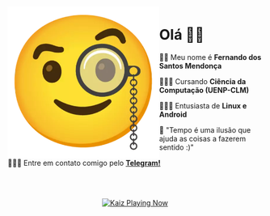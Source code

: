 <br />
<img src="https://github.com/Havenove/Havenove/blob/main/sources/STK-20210608-WA0024.webp" align="left" width="300"/>

# Olá 👋🏻

🧑🏻 Meu nome é **Fernando dos Santos Mendonça**

👨🏻‍🎓 Cursando **Ciência da Computação (UENP-CLM)**

👨🏻‍💻 Entusiasta de **Linux e Android**

💭 "Tempo é uma ilusão que ajuda as coisas a fazerem sentido :)"

👨🏻‍🚀 Entre em contato comigo pelo **[Telegram!](https://t.me/Havenove)**

<br />
<br />

<!-- 🎵 -->

<p align="center">
    <a href="https://youtu.be/Xr53S9vIbCE?t=25">
        <img src="https://kaiz.vercel.app/now-playing" width="500px" height="auto" alt="Kaiz Playing Now">
    </a>
</p>
